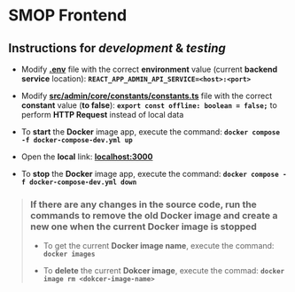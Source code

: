 
# SMOP Frontend

## Instructions for *development* & *testing*

- Modify **[.env](./.env)** file with the correct **environment** value (current **backend service** location): **`REACT_APP_ADMIN_API_SERVICE=<host>:<port>`**

- Modify **[src/admin/core/constants/constants.ts](./src/admin/core/constants/constants.ts)** file with the correct **constant** value (**to false**): **`export const offline: boolean = false;`** to perform **HTTP Request** instead of local data

- To **start** the **Docker** image app, execute the command: **`docker compose -f docker-compose-dev.yml up`**

- Open the **local** link: **[localhost:3000](http://localhost:3000)**

- To **stop** the **Docker** image app, execute the command: **`docker compose -f docker-compose-dev.yml down`**

> ### If there are any changes in the source code, run the commands to remove the old Docker image and create a new one when the current Docker image is stopped
>
> - To get the current **Docker image name**, execute the command: **`docker images`**
>
> - To **delete** the current **Dokcer image**, execute the commad: **`docker image rm <dokcer-image-name>`**
